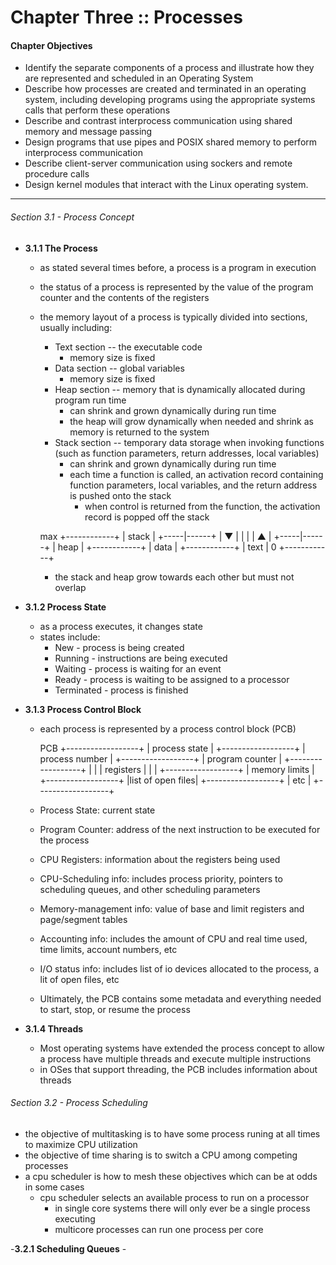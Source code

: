 # Chapter Three :: Processes
#### Chapter Objectives

  - Identify the separate components of a process and illustrate how they are represented and scheduled in an Operating System
  - Describe how processes are created and terminated in an operating system, including developing programs using the appropriate systems calls that perform these operations
  - Describe and contrast interprocess communication using shared memory and message passing
  - Design programs that use pipes and POSIX shared memory to perform interprocess communication
  - Describe client-server communication using sockers and remote procedure calls
  - Design kernel modules that interact with the Linux operating system.

---

###### Section 3.1 - Process Concept

  - **3.1.1 The Process**
    - as stated several times before, a process is a program in execution
    - the status of a process is represented by the value of the program counter and the contents of the registers
    - the memory layout of a process is typically divided into sections, usually including:
      - Text section -- the executable code
        - memory size is fixed
      - Data section -- global variables
        - memory size is fixed
      - Heap section -- memory that is dynamically allocated during program run time
        - can shrink and grown dynamically during run time
        - the heap will grow dynamically when needed and shrink as memory is returned to the system
      - Stack section -- temporary data storage when invoking functions (such as function parameters, return addresses, local variables)
        - can shrink and grown dynamically during run time
        - each time a function is called, an activation record containing function parameters, local variables, and the return address is pushed onto the stack
          - when control is returned from the function, the activation record is popped off the stack 

       max  +------------+
            |   stack    |
            +-----|------+
            |     ▼      |
            |            |
            |     ▲      |
            +-----|------+
            |   heap     |
            +------------+
            |   data     |
            +------------+
            |   text     |
         0  +------------+

      - the stack and heap grow towards each other but must not overlap

  - **3.1.2 Process State**
    - as a process executes, it changes state
    - states include:
      - New - process is being created
      - Running - instructions are being executed
      - Waiting - process is waiting for an event
      - Ready - process is waiting to be assigned to a processor
      - Terminated - process is finished

  - **3.1.3 Process Control Block**
    - each process is represented by a process control block (PCB)
       
       PCB  +------------------+
            |   process state  |
            +------------------+
            |  process number  |
            +------------------+
            |  program counter |
            +------------------+
            |                  |
            |    registers     |
            |                  |
            +------------------+
            |   memory limits  |
            +------------------+
            |list of open files|
            +------------------+
            |       etc        |
            +------------------+

    - Process State: current state
    - Program Counter: address of the next instruction to be executed for the process
    - CPU Registers: information about the registers being used
    - CPU-Scheduling info: includes process priority, pointers to scheduling queues, and other scheduling parameters
    - Memory-management info: value of base and limit registers and page/segment tables
    - Accounting info: includes the amount of CPU and real time used, time limits, account numbers, etc
    - I/O status info: includes list of io devices allocated to the process, a lit of open files, etc

    - Ultimately, the PCB contains some metadata and everything needed to start, stop, or resume the process

  - **3.1.4 Threads**
    - Most operating systems have extended the process concept to allow a process have multiple threads and execute multiple instructions
    - in OSes that support threading, the PCB includes information about threads

###### Section 3.2 - Process Scheduling

  - the objective of multitasking is to have some process runing at all times to maximize CPU utilization
  - the objective of time sharing is to switch a CPU among competing processes
  - a cpu scheduler is how to mesh these objectives which can be at odds in some cases
    - cpu scheduler selects an available process to run on a processor
      - in single core systems there will only ever be a single process executing
      - multicore processes can run one process per core

  -**3.2.1 Scheduling Queues**
    - 